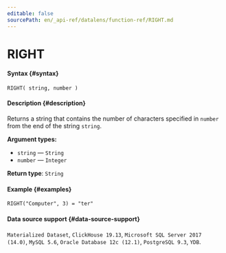 ```yaml
---
editable: false
sourcePath: en/_api-ref/datalens/function-ref/RIGHT.md
---
```


# RIGHT



#### Syntax {#syntax}


```
RIGHT( string, number )
```

#### Description {#description}
Returns a string that contains the number of characters specified in `number` from the end of the string `string`.

**Argument types:**
- `string` — `String`
- `number` — `Integer`


**Return type**: `String`

#### Example {#examples}

```
RIGHT("Computer", 3) = "ter"
```


#### Data source support {#data-source-support}

`Materialized Dataset`, `ClickHouse 19.13`, `Microsoft SQL Server 2017 (14.0)`, `MySQL 5.6`, `Oracle Database 12c (12.1)`, `PostgreSQL 9.3`, `YDB`.
